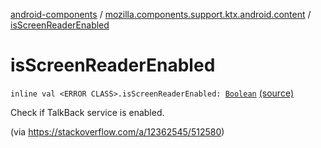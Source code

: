 [android-components](../index.md) / [mozilla.components.support.ktx.android.content](index.md) / [isScreenReaderEnabled](./is-screen-reader-enabled.md)

# isScreenReaderEnabled

`inline val <ERROR CLASS>.isScreenReaderEnabled: `[`Boolean`](https://kotlinlang.org/api/latest/jvm/stdlib/kotlin/-boolean/index.html) [(source)](https://github.com/mozilla-mobile/android-components/blob/master/components/support/ktx/src/main/java/mozilla/components/support/ktx/android/content/Context.kt#L206)

Check if TalkBack service is enabled.

(via https://stackoverflow.com/a/12362545/512580)

